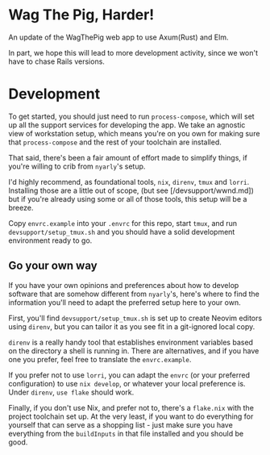 # Wag The Pig, Harder!

An update of the WagThePig web app to use Axum(Rust) and Elm.

In part, we hope this will lead to more development activity,
since we won't have to chase Rails versions.

# Development

To get started, you should just need to run `process-compose`,
which will set up all the support services for developing the app.
We take an agnostic view of workstation setup,
which means you're on you own for making sure that `process-compose`
and the rest of your toolchain are installed.

That said,
there's been a fair amount of effort made to simplify things,
if you're willing to crib from `nyarly`'s setup.

I'd highly recommend,
as foundational tools,
`nix`, `direnv`, `tmux` and `lorri`.
Installing those are a little out of scope,
(but see [/devsupport/wwnd.md])
but if you're already using some or all of those tools,
this setup will be a breeze.

Copy `envrc.example` into your `.envrc` for this repo,
start `tmux`,
and run `devsupport/setup_tmux.sh`
and you should have a solid development environment ready to go.

## Go your own way

If you have your own opinions and preferences
about how to develop software
that are somehow different from `nyarly`'s,
here's where to find the information you'll need to adapt
the preferred setup here to your own.

First, you'll find `devsupport/setup_tmux.sh`
is set up to create Neovim editors using `direnv`,
but you can tailor it as you see fit in a git-ignored local copy.

`direnv` is a really handy tool
that establishes environment variables
based on the directory a shell is running in.
There are alternatives,
and if you have one you prefer,
feel free to translate the `envrc.example`.

If you prefer not to use `lorri`,
you can adapt the `envrc` (or your preferred configuration)
to use `nix develop`,
or whatever your local preference is.
Under `direnv`, `use flake` should work.

Finally,
if you don't use Nix, and prefer not to,
there's a `flake.nix` with the project toolchain set up.
At the very least,
if you want to do everything for yourself
that can serve as a shopping list -
just make sure you have everything from the `buildInputs` in that file installed
and you should be good.
